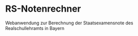 # RS-Notenrechner
Webanwendung zur Berechnung der Staatsexamensnote des Realschullehramts in Bayern
